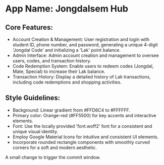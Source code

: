 # **App Name**: Jongdalsem Hub

## Core Features:

- Account Creation & Management: User registration and login with student ID, phone number, and password, generating a unique 4-digit 'Jongdal Code' and initializing a 'Lak' point balance.
- Admin Interface: Admin account creation and management to oversee users, codes, and transaction history.
- Code Redemption System: Enable users to redeem codes (Jongdal, Mate, Special) to increase their Lak balance.
- Transaction History: Display a detailed history of Lak transactions, including code redemptions and shopping activities.

## Style Guidelines:

- Background: Linear gradient from #FFD6C4 to #FFFFFF.
- Primary color: Orange-red (#FF5500) for key accents and interactive elements.
- Font: Use the locally provided 'font.woff2' font for a consistent and unique visual identity.
- Employ Google Material Icons for intuitive and consistent UI elements.
- Incorporate rounded rectangle components with smoothly curved corners for a soft and modern aesthetic.

A small change to trigger the commit window.